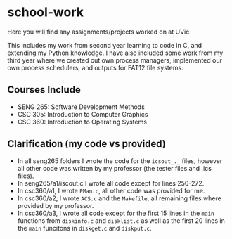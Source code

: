 # school-work
Here you will find any assignments/projects worked on at UVic

This includes my work from second year learning to code in C, and extending my Python knowledge. I have also included some work from my third year where we created out own process managers, implemented our own process schedulers, and outputs for FAT12 file systems.

## Courses Include
- SENG 265: Software Development Methods
- CSC 305: Introduction to Computer Graphics
- CSC 360: Introduction to Operating Systems

## Clarification (my code vs provided)
- In all seng265 folders I wrote the code for the `icsout_._` files, however all other code was written by my professor (the tester files and .ics files).
- In seng265/a1/iscout.c I wrote all code except for lines 250-272.
- In csc360/a1, I wrote `PMan.c`, all other code was provided for me.
- In csc360/a2, I wrote `ACS.c` and the `Makefile`, all remaining files where provided by my professor.
- In csc360/a3, I wrote all code except for the first 15 lines in the `main` functions from `diskinfo.c` and `disklist.c` as well as the first 20 lines in the `main` funcitons in `diskget.c` and `diskput.c`.
